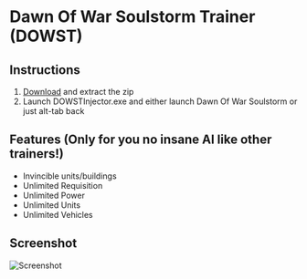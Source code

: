 Dawn Of War Soulstorm Trainer (DOWST)
=====================================

## Instructions
  1. [Download](https://github.com/x64architecture/libicuid/releases/latest) and extract the zip
  2. Launch DOWSTInjector.exe and either launch Dawn Of War Soulstorm or just alt-tab back

## Features (Only for you no insane AI like other trainers!)
  * Invincible units/buildings
  * Unlimited Requisition
  * Unlimited Power
  * Unlimited Units
  * Unlimited Vehicles

## Screenshot
![Screenshot](https://www.x64architecture.com/images/sw/dowst.png)
